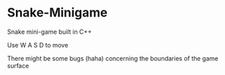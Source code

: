 # Snake-Minigame
Snake mini-game built in C++

Use W A S D to move

There might be some bugs (haha) concerning the boundaries of the game surface
